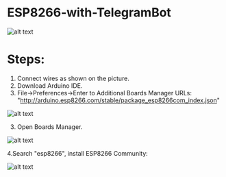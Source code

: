# ESP8266-with-TelegramBot
![alt text](https://www.elec-cafe.com/wp-content/uploads/2015/09/ESP8266-ESP-01-Firmware-Update_Elec-Cafe.png)

# Steps:
1. Connect wires as shown on the picture.
2. Download Arduino IDE.
3. File->Preferences->Enter to Additional Boards Manager URLs: "http://arduino.esp8266.com/stable/package_esp8266com_index.json"

![alt text](https://cdn.sparkfun.com/assets/learn_tutorials/3/6/5/arduino-board-manager-link.png)

3. Open Boards Manager.

![alt text](https://cdn.sparkfun.com/assets/learn_tutorials/3/7/9/arduino_board_manager.png)

4.Search "esp8266", install ESP8266 Community:

![alt text](https://cdn.sparkfun.com/assets/learn_tutorials/3/6/5/arduino-board-install.png)
